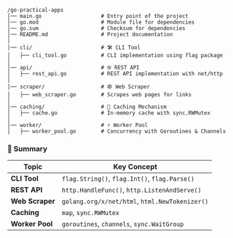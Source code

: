 ```
/go-practical-apps
│── main.go                   # Entry point of the project
│── go.mod                    # Module file for dependencies
│── go.sum                    # Checksum for dependencies
│── README.md                 # Project documentation
│
│── cli/                      # 🛠 CLI Tool
│   ├── cli_tool.go           # CLI implementation using flag package
│
│── api/                      # 🌐 REST API
│   ├── rest_api.go           # REST API implementation with net/http
│
│── scraper/                  # 🕸 Web Scraper
│   ├── web_scraper.go        # Scrapes web pages for links
│
│── caching/                  # 💾 Caching Mechanism
│   ├── cache.go              # In-memory cache with sync.RWMutex
│
│── worker/                   # ⚡ Worker Pool
│   ├── worker_pool.go        # Concurrency with Goroutines & Channels

```

### **🚀 Summary**

| Topic | Key Concept |
| --- | --- |
| **CLI Tool** | `flag.String()`, `flag.Int()`, `flag.Parse()` |
| **REST API** | `http.HandleFunc()`, `http.ListenAndServe()` |
| **Web Scraper** | `golang.org/x/net/html`, `html.NewTokenizer()` |
| **Caching** | `map`, `sync.RWMutex` |
| **Worker Pool** | `goroutines`, `channels`, `sync.WaitGroup` |